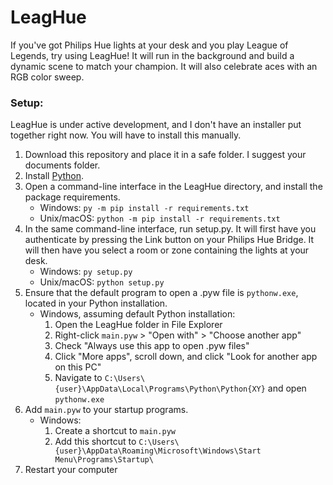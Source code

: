 # LeagHue

If you've got Philips Hue lights at your desk and you play League of Legends, try using LeagHue! 
It will run in the background and build a dynamic scene to match your champion. It will also celebrate aces with an RGB color sweep.  

### Setup:

LeagHue is under active development, and I don't have an installer put together right now. You will have to install this manually.

1. Download this repository and place it in a safe folder. I suggest your documents folder. 
1. Install [Python](https://www.python.org/).
3. Open a command-line interface in the LeagHue directory, and install the package requirements. 
   * Windows: `py -m pip install -r requirements.txt`
   * Unix/macOS: `python -m pip install -r requirements.txt` 
4. In the same command-line interface, run setup.py. It will first have you authenticate by pressing the Link button on your Philips Hue Bridge. It will then have you select a room or zone containing the lights at your desk. 
   * Windows: `py setup.py`
   * Unix/macOS: `python setup.py` 
5. Ensure that the default program to open a .pyw file is `pythonw.exe`, located in your Python installation.
    * Windows, assuming default Python installation: 
        1. Open the LeagHue folder in File Explorer 
        2. Right-click `main.pyw` > "Open with" > "Choose another app"
        4. Check "Always use this app to open .pyw files"
        5. Click "More apps", scroll down, and click "Look for another app on this PC"
        6. Navigate to `C:\Users\{user}\AppData\Local\Programs\Python\Python{XY}` and open `pythonw.exe` 
6. Add `main.pyw` to your startup programs.
    * Windows:
        1. Create a shortcut to `main.pyw`
        2. Add this shortcut to `C:\Users\{user}\AppData\Roaming\Microsoft\Windows\Start Menu\Programs\Startup\`
7. Restart your computer


